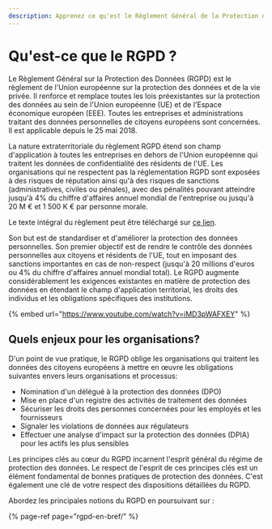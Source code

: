 ```yaml
---
description: Apprenez ce qu'est le Règlement Général de la Protection des Données.
---
```


# Qu'est-ce que le RGPD ?

Le Règlement Général sur la Protection des Données \(RGPD\) est le règlement de l'Union européenne sur la protection des données et de la vie privée. Il renforce et remplace toutes les lois préexistantes sur la protection des données au sein de l'Union européenne \(UE\) et de l'Espace économique européen \(EEE\). Toutes les entreprises et administrations traitant des données personnelles de citoyens européens sont concernées. Il est applicable depuis le 25 mai 2018.

La nature extraterritoriale du règlement RGPD étend son champ d'application à toutes les entreprises en dehors de l'Union européenne qui traitent les données de confidentialité des résidents de l'UE. Les organisations qui ne respectent pas la réglementation RGPD sont exposées à des risques de réputation ainsi qu'à des risques de sanctions \(administratives, civiles ou pénales\), avec des pénalités pouvant atteindre jusqu'à 4% du chiffre d'affaires annuel mondial de l'entreprise ou jusqu'à 20 M € et 1 500 K € par personne morale.

Le texte intégral du règlement peut être téléchargé sur [ce lien](https://eur-lex.europa.eu/legal-content/FR/TXT/?uri=celex%3A32016R0679).

Son but est de standardiser et d'améliorer la protection des données personnelles. Son premier objectif est de rendre le contrôle des données personnelles aux citoyens et résidents de l'UE, tout en imposant des sanctions importantes en cas de non-respect \(jusqu'à 20 millions d'euros ou 4% du chiffre d'affaires annuel mondial total\). Le RGPD augmente considérablement les exigences existantes en matière de protection des données en étendant le champ d'application territorial, les droits des individus et les obligations spécifiques des institutions.

{% embed url="https://www.youtube.com/watch?v=iMD3pWAFXEY" %}

## Quels enjeux pour les organisations? 

D'un point de vue pratique, le RGPD oblige les organisations qui traitent les données des citoyens européens à mettre en œuvre les obligations suivantes envers leurs organisations et processus:

* Nomination d'un délégué à la protection des données \(DPO\)
* Mise en place d'un registre des activités de traitement des données
* Sécuriser les droits des personnes concernées pour les employés et les fournisseurs
* Signaler les violations de données aux régulateurs
* Effectuer une analyse d'impact sur la protection des données \(DPIA\) pour les actifs les plus sensibles

Les principes clés au cœur du RGPD incarnent l'esprit général du régime de protection des données. Le respect de l'esprit de ces principes clés est un élément fondamental de bonnes pratiques de protection des données. C'est également une clé de votre respect des dispositions détaillées du RGPD.



Abordez les principales notions du RGPD en poursuivant sur :

{% page-ref page="rgpd-en-bref/" %}



